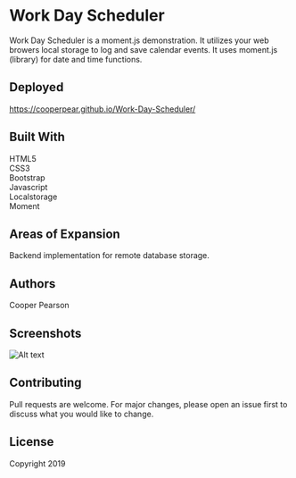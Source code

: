 # Work Day Scheduler
Work Day Scheduler is a moment.js demonstration. It utilizes your web browers local storage to log and save calendar events. It uses moment.js (library) for date and time functions. 

## Deployed
https://cooperpear.github.io/Work-Day-Scheduler/

## Built With
HTML5<br>
CSS3<br>
Bootstrap<br>
Javascript<br>
Localstorage<br>
Moment

## Areas of Expansion
Backend implementation for remote database storage. 

## Authors
Cooper Pearson

## Screenshots
![Alt text](/relative/path/to/img.jpg?raw=true "Optional Title")

## Contributing
Pull requests are welcome. For major changes, please open an issue first to discuss what you would like to change.

## License
Copyright 2019